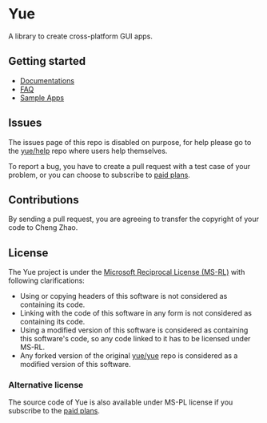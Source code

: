 # Yue

A library to create cross-platform GUI apps.

## Getting started

* [Documentations](http://libyue.com)
* [FAQ](https://github.com/yue/help#faq)
* [Sample Apps](https://github.com/yue/yue-sample-apps)

## Issues

The issues page of this repo is disabled on purpose, for help please go to the
[yue/help](https://github.com/yue/help) repo where users help themselves.

To report a bug, you have to create a pull request with a test case of your
problem, or you can choose to subscribe to [paid plans][paid-plans].

## Contributions

By sending a pull request, you are agreeing to transfer the copyright of your
code to Cheng Zhao.

## License

The Yue project is under the [Microsoft Reciprocal License (MS-RL)][ms-rl]
with following clarifications:

* Using or copying headers of this software is not considered as containing
  its code.
* Linking with the code of this software in any form is not considered as
  containing its code.
* Using a modified version of this software is considered as containing this
  software's code, so any code linked to it has to be licensed under MS-RL.
* Any forked version of the original [yue/yue](https://github.com/yue/yue) repo
  is considered as a modified version of this software.

### Alternative license

The source code of Yue is also available under MS-PL license if you subscribe to
the [paid plans][paid-plans].

[ms-rl]: https://github.com/yue/yue/blob/master/LICENSE
[paid-plans]: https://github.com/yue/yue/tree/master/docs/paid_plans
